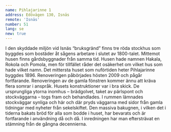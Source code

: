 ```yaml
---
name: Pihlajarinne 1
address: Edövägen 130, Isnäs
remote: 'Isnäs'
number: 51
lang: se
new: true
---
```

I den skyddade miljön vid Isnäs “bruksgränd” finns tre röda stockhus som byggdes som bostäder åt sågens arbetare i slutet av 1800-talet. Mittemot husen finns gårdsbyggnader från samma tid. Husen hade namnen Hakala, Rokola och Pomola, men för tillfället råder det osäkerhet om vilket hus som hade vilket namn.
Det mittersta huset som nuförtiden heter Pihlajarinne byggdes 1896. Renoveringen påbörjades hösten 2009 och pågår fortfarande. Renoveringen av de gamla fönstren kommer ännu att kräva flera somrar i anspråk. Husets konstruktioner var i bra skick. De ursprungliga ytorna inomhus – brädgolvet, taket av pärlspont och stockväggarna – togs fram och behandlades. I rummen lämnades stockväggar synliga och här och där pryds väggarna med sidor från gamla tidningar med nyheter från sekelskiftet. Den massiva bakugnen, i vilken det i tiderna bakats bröd för alla som bodde i huset, har bevarats och är fortfarande i användning då och då. I inredningen har man eftersträvat en stämning från de gångna decennierna.
